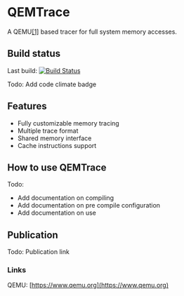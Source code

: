 # QEMTrace

A QEMU[[1]](https://www.qemu.org) based tracer for full system memory accesses.

## Build status
Last build: [![Build Status](https://travis-ci.com/Oxmose/QEMTrace.svg?token=FemmxkqNFEyYqtL2nUhs&branch=master)](https://travis-ci.com/Oxmose/QEMTrace)

Todo: Add code climate badge

## Features
- Fully customizable memory tracing
- Multiple trace format
- Shared memory interface
- Cache instructions support
## How to use QEMTrace
Todo: 
* Add documentation on compiling
* Add documentation on pre compile configuration
* Add documentation on use

## Publication
Todo: Publication link

### Links
QEMU: [https://www.qemu.org](https://www.qemu.org)
